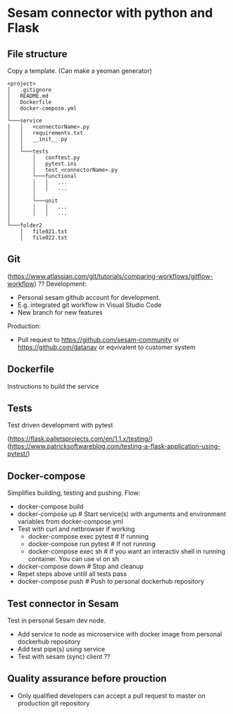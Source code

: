 # Sesam connector with python and Flask

## File structure
Copy a template. (Can make a yeoman generator)
```
<project>
│   .gitignore
│   README.md
│   Dockerfile
│   docker-compose.yml
│
└───service
│   │   <connectorName>.py
│   │   requirements.txt
│   │   __init__.py
│   │
│   └───tests
│       │   conftest.py
│       │   pytest.ini
│       │   test_<connectorName>.py 
│       └───functional 
│       │   │   ...
│       │   │   ...
│       │
│       └───unit
│       │   │   ...
│       │   │   ...
│   
└───folder2
    │   file021.txt
    │   file022.txt
```

## Git
(https://www.atlassian.com/git/tutorials/comparing-workflows/gitflow-workflow) ??
Development:
- Personal sesam github account for development.
- E.g. integrated git workflow in Visual Studio Code
- New branch for new features

Production:
- Pull request to https://github.com/sesam-community or https://github.com/datanav or eqvivalent to customer system

## Dockerfile
Instructions to build the service

## Tests
Test driven development with pytest

(https://flask.palletsprojects.com/en/1.1.x/testing/)
(https://www.patricksoftwareblog.com/testing-a-flask-application-using-pytest/)


## Docker-compose
Simplifies building, testing and pushing.
Flow:
- docker-compose build
- docker-compose up # Start service(s) with arguments and environment variables from docker-compose.yml
- Test with curl and netbrowser if working
  - docker-compose exec <serviceName> pytest # If running
  - docker-compose run <serviceName> pytest # If not running
  - docker-compose exec <serviceName> sh # If you want an interactiv shell in running container. You  can use vi on sh
- docker-compose down # Stop and cleanup
- Repet steps above untill all tests pass
- docker-compose push # Push to personal dockerhub repository

## Test connector in Sesam
Test in personal Sesam dev node.
- Add service to node as microservice with docker image from personal dockerhub repository
- Add test pipe(s) using service
- Test with sesam (sync) client ??

## Quality assurance before prouction
- Only qualified developers can accept a pull request to master on production git repository